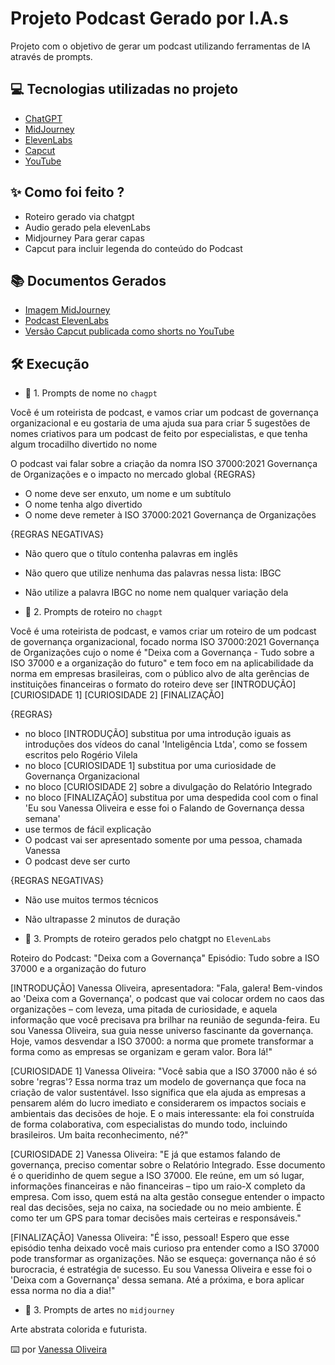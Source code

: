 # Projeto Podcast Gerado por I.A.s

Projeto com o objetivo de gerar um podcast utilizando ferramentas de IA através de prompts.

## 💻 Tecnologias utilizadas no projeto

- [ChatGPT](https://chatgpt.com/) 
- [MidJourney](https://www.midjourney.com/app/)
- [ElevenLabs](https://elevenlabs.io/app/speech-synthesis/text-to-speech)
- [Capcut](https://www.capcut.com/pt-br/)
- [YouTube](https://youtube.com/)

## ✨ Como foi feito ?

- Roteiro gerado via chatgpt
- Audio gerado pela elevenLabs
- Midjourney Para gerar capas
- Capcut para incluir legenda do conteúdo do Podcast

## 📚 Documentos Gerados

- [Imagem MidJourney](https://github.com/Va-nes-sa/prompts-for-podcast-generate-by-ia/blob/main/assets/image-generator.png)
- [Podcast ElevenLabs](https://github.com/Va-nes-sa/prompts-for-podcast-generate-by-ia/blob/main/output/ElevenLabs_deixa.com.a.governanca.mp3)
- [Versão Capcut publicada como shorts no YouTube](https://youtube.com/shorts/gJI95fCeMuA?feature=share)


## 🛠️ Execução

- 🤖 1. Prompts de nome no `chagpt`

Você é um roteirista de podcast, e vamos criar um podcast de governança organizacional e eu gostaria de uma ajuda sua para criar 5 sugestões de nomes criativos para um podcast de feito por especialistas, e que tenha algum trocadilho divertido no nome

O podcast vai falar sobre a criação da nomra ISO 37000:2021 Governança de Organizações e o impacto no mercado global
{REGRAS}

- O nome deve ser enxuto, um nome e um subtítulo
- O nome tenha algo divertido
- O nome deve remeter à ISO 37000:2021 Governança de Organizações 

{REGRAS NEGATIVAS}

- Não quero que o título contenha palavras em inglês
- Não quero que utilize nenhuma das palavras nessa lista: IBGC
- Não utilize a palavra IBGC no nome nem qualquer variação dela


- 🤖 2. Prompts de roteiro no `chagpt`

Você é uma roteirista de podcast, e vamos criar um  roteiro de um podcast de governança organizacional, focado norma ISO 37000:2021 Governança de Organizações cujo o nome é "Deixa com a Governança - Tudo sobre a ISO 37000 e a organização do futuro" e tem foco em na aplicabilidade da norma em empresas brasileiras,  com o público alvo de alta gerências de instituições financeiras
o formato do roteiro deve ser
[INTRODUÇÃO]
[CURIOSIDADE 1]
[CURIOSIDADE 2]
[FINALIZAÇÃO]

{REGRAS}

- no bloco [INTRODUÇÃO] substitua por uma introdução iguais as introduções dos vídeos do canal 'Inteligência Ltda', como se fossem escritos pelo Rogério Vilela
- no bloco [CURIOSIDADE 1] substitua por uma curiosidade de Governança Organizacional
- no bloco [CURIOSIDADE 2] sobre a divulgação do Relatório Integrado
- no bloco [FINALIZAÇÃO] substitua por uma despedida cool com o final 'Eu sou Vanessa Oliveira e esse foi o Falando de Governança dessa semana'
- use termos de fácil explicação
- O podcast vai ser apresentado somente por uma pessoa, chamada Vanessa
- O podcast deve ser curto

{REGRAS NEGATIVAS}

- Não use muitos termos técnicos
- Não ultrapasse 2 minutos de duração

- 🤖 3. Prompts de roteiro gerados pelo chatgpt no  `ElevenLabs`

Roteiro do Podcast: "Deixa com a Governança"
Episódio: Tudo sobre a ISO 37000 e a organização do futuro

[INTRODUÇÃO]
Vanessa Oliveira, apresentadora:
"Fala, galera! Bem-vindos ao 'Deixa com a Governança', o podcast que vai colocar ordem no caos das organizações – com leveza, uma pitada de curiosidade, e aquela informação que você precisava pra brilhar na reunião de segunda-feira. Eu sou Vanessa Oliveira, sua guia nesse universo fascinante da governança. Hoje, vamos desvendar a ISO 37000: a norma que promete transformar a forma como as empresas se organizam e geram valor. Bora lá!"

[CURIOSIDADE 1]
Vanessa Oliveira:
"Você sabia que a ISO 37000 não é só sobre 'regras'? Essa norma traz um modelo de governança que foca na criação de valor sustentável. Isso significa que ela ajuda as empresas a pensarem além do lucro imediato e considerarem os impactos sociais e ambientais das decisões de hoje. E o mais interessante: ela foi construída de forma colaborativa, com especialistas do mundo todo, incluindo brasileiros. Um baita reconhecimento, né?"

[CURIOSIDADE 2]
Vanessa Oliveira:
"E já que estamos falando de governança, preciso comentar sobre o Relatório Integrado. Esse documento é o queridinho de quem segue a ISO 37000. Ele reúne, em um só lugar, informações financeiras e não financeiras – tipo um raio-X completo da empresa. Com isso, quem está na alta gestão consegue entender o impacto real das decisões, seja no caixa, na sociedade ou no meio ambiente. É como ter um GPS para tomar decisões mais certeiras e responsáveis."

[FINALIZAÇÃO]
Vanessa Oliveira:
"É isso, pessoal! Espero que esse episódio tenha deixado você mais curioso pra entender como a ISO 37000 pode transformar as organizações. Não se esqueça: governança não é só burocracia, é estratégia de sucesso. Eu sou Vanessa Oliveira e esse foi o 'Deixa com a Governança' dessa semana. Até a próxima, e bora aplicar essa norma no dia a dia!"

- 🤖 3. Prompts de artes no `midjourney`

Arte abstrata colorida e futurista.

⌨️ por [Vanessa Oliveira ](https://github.com/Va-nes-sa/prompts-for-podcast-generate-by-ia/tree/main)
